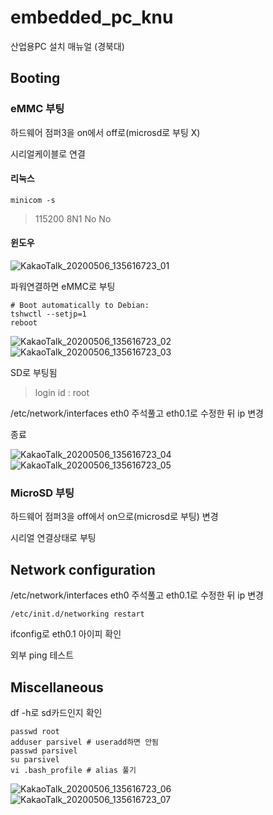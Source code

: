 # embedded_pc_knu
산업용PC 설치 매뉴얼 (경북대)

## Booting

### eMMC 부팅

하드웨어 점퍼3을 on에서 off로(microsd로 부팅 X)


시리얼케이블로 연결

#### 리눅스
```
minicom -s
```

> 115200 8N1 No No


#### 윈도우
![KakaoTalk_20200506_135616723_01](https://user-images.githubusercontent.com/56524306/81162029-83293080-8fc7-11ea-989e-eaf4b5bd8713.png)


파워연결하면 eMMC로 부팅


```
# Boot automatically to Debian:
tshwctl --setjp=1
reboot
```

![KakaoTalk_20200506_135616723_02](https://user-images.githubusercontent.com/56524306/81162050-8a503e80-8fc7-11ea-9e8f-4654c68527a8.png)
![KakaoTalk_20200506_135616723_03](https://user-images.githubusercontent.com/56524306/81162056-8ae8d500-8fc7-11ea-82f8-74c77ffd3055.png)


SD로 부팅됨


> login id : root


/etc/network/interfaces eth0 주석풀고 eth0.1로 수정한 뒤 ip 변경


종료

![KakaoTalk_20200506_135616723_04](https://user-images.githubusercontent.com/56524306/81162058-8b816b80-8fc7-11ea-9952-60b84c9ea02a.png)
![KakaoTalk_20200506_135616723_05](https://user-images.githubusercontent.com/56524306/81162060-8b816b80-8fc7-11ea-874d-950add248abf.png)


### MicroSD 부팅


하드웨어 점퍼3을 off에서 on으로(microsd로 부팅) 변경


시리얼 연결상태로 부팅


## Network configuration


/etc/network/interfaces eth0 주석풀고 eth0.1로 수정한 뒤 ip 변경

```
/etc/init.d/networking restart
```


ifconfig로 eth0.1 아이피 확인


외부 ping 테스트


## Miscellaneous


df -h로 sd카드인지 확인


```
passwd root
adduser parsivel # useradd하면 안됨
passwd parsivel
su parsivel
vi .bash_profile # alias 풀기
```


![KakaoTalk_20200506_135616723_06](https://user-images.githubusercontent.com/56524306/81162062-8c1a0200-8fc7-11ea-9ddd-ed823c1510ef.png)
![KakaoTalk_20200506_135616723_07](https://user-images.githubusercontent.com/56524306/81162064-8c1a0200-8fc7-11ea-886c-51ccc424f50a.png)
